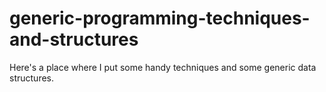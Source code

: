 # generic-programming-techniques-and-structures

Here's a place where I put some handy techniques and some generic data structures. 

